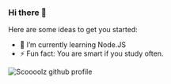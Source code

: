 ### Hi there 👋

Here are some ideas to get you started:

- 🌱 I’m currently learning Node.JS
- ⚡ Fun fact: You are smart if you study often.

![Scoooolz github profile](https://github-readme-stats.vercel.app/api?username=scoooolz&show_icons=true&theme=synthwave)
